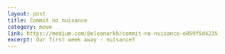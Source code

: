```yaml
---
layout: post
title: Commit no nuisance
category: move
link: https://medium.com/@eleanorkh/commit-no-nuisance-e859f5d4235
excerpt: Our first week away - nuisance?
---
```

